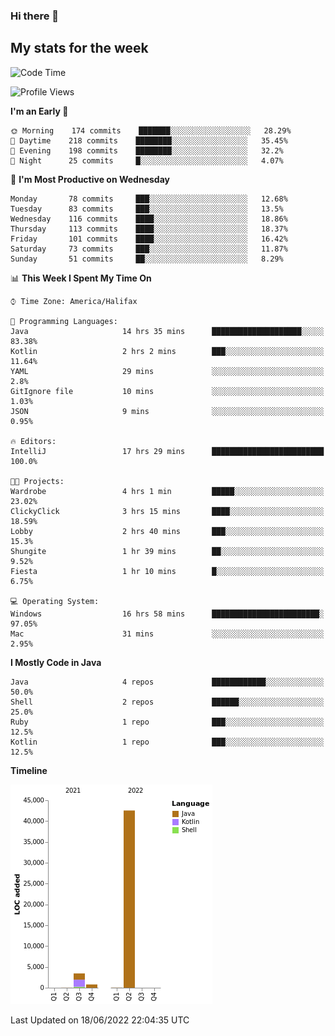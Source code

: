 ### Hi there 👋

## My stats for the week
<!--START_SECTION:waka-->
![Code Time](http://img.shields.io/badge/Code%20Time-285%20hrs%2055%20mins-blue)

![Profile Views](http://img.shields.io/badge/Profile%20Views-0-blue)

**I'm an Early 🐤** 

```text
🌞 Morning    174 commits    ███████░░░░░░░░░░░░░░░░░░   28.29% 
🌆 Daytime    218 commits    ████████░░░░░░░░░░░░░░░░░   35.45% 
🌃 Evening    198 commits    ████████░░░░░░░░░░░░░░░░░   32.2% 
🌙 Night      25 commits     █░░░░░░░░░░░░░░░░░░░░░░░░   4.07%

```
📅 **I'm Most Productive on Wednesday** 

```text
Monday       78 commits     ███░░░░░░░░░░░░░░░░░░░░░░   12.68% 
Tuesday      83 commits     ███░░░░░░░░░░░░░░░░░░░░░░   13.5% 
Wednesday    116 commits    ████░░░░░░░░░░░░░░░░░░░░░   18.86% 
Thursday     113 commits    ████░░░░░░░░░░░░░░░░░░░░░   18.37% 
Friday       101 commits    ████░░░░░░░░░░░░░░░░░░░░░   16.42% 
Saturday     73 commits     ███░░░░░░░░░░░░░░░░░░░░░░   11.87% 
Sunday       51 commits     ██░░░░░░░░░░░░░░░░░░░░░░░   8.29%

```


📊 **This Week I Spent My Time On** 

```text
⌚︎ Time Zone: America/Halifax

💬 Programming Languages: 
Java                     14 hrs 35 mins      ████████████████████░░░░░   83.38% 
Kotlin                   2 hrs 2 mins        ███░░░░░░░░░░░░░░░░░░░░░░   11.64% 
YAML                     29 mins             ░░░░░░░░░░░░░░░░░░░░░░░░░   2.8% 
GitIgnore file           10 mins             ░░░░░░░░░░░░░░░░░░░░░░░░░   1.03% 
JSON                     9 mins              ░░░░░░░░░░░░░░░░░░░░░░░░░   0.95%

🔥 Editors: 
IntelliJ                 17 hrs 29 mins      █████████████████████████   100.0%

🐱‍💻 Projects: 
Wardrobe                 4 hrs 1 min         █████░░░░░░░░░░░░░░░░░░░░   23.02% 
ClickyClick              3 hrs 15 mins       ████░░░░░░░░░░░░░░░░░░░░░   18.59% 
Lobby                    2 hrs 40 mins       ███░░░░░░░░░░░░░░░░░░░░░░   15.3% 
Shungite                 1 hr 39 mins        ██░░░░░░░░░░░░░░░░░░░░░░░   9.52% 
Fiesta                   1 hr 10 mins        █░░░░░░░░░░░░░░░░░░░░░░░░   6.75%

💻 Operating System: 
Windows                  16 hrs 58 mins      ████████████████████████░   97.05% 
Mac                      31 mins             ░░░░░░░░░░░░░░░░░░░░░░░░░   2.95%

```

**I Mostly Code in Java** 

```text
Java                     4 repos             ████████████░░░░░░░░░░░░░   50.0% 
Shell                    2 repos             ██████░░░░░░░░░░░░░░░░░░░   25.0% 
Ruby                     1 repo              ███░░░░░░░░░░░░░░░░░░░░░░   12.5% 
Kotlin                   1 repo              ███░░░░░░░░░░░░░░░░░░░░░░   12.5%

```


**Timeline**

![Chart not found](https://raw.githubusercontent.com/lyndseyy/lyndseyy/main/charts/bar_graph.png) 


 Last Updated on 18/06/2022 22:04:35 UTC
<!--END_SECTION:waka-->